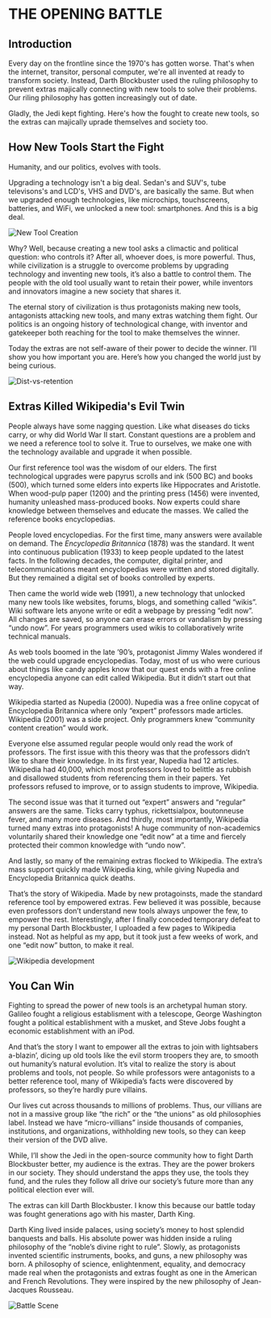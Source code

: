 
# THE OPENING BATTLE

## Introduction

Every day on the frontline since the 1970's has gotten worse. That's when the internet, transitor, personal computer, we're all invented at ready to transform society. Instead, Darth Blockbuster used the ruling philosophy to prevent extras majically connecting with new tools to solve their problems. Our riling philosophy has gotten increasingly out of date.

Gladly, the Jedi kept fighting. Here's how the fought to create new tools, so the extras can majically uprade themselves and society too.

## How New Tools Start the Fight

Humanity, and our politics, evolves with tools.

Upgrading a technology isn't a big deal. Sedan's and SUV's, tube televisons's and LCD's, VHS and DVD's, are basically the same. But when we upgraded enough technologies, like microchips, touchscreens, batteries, and WiFi, we unlocked a new tool: smartphones. And this is a big deal.

![New Tool Creation](/img\prologue\techvolution-new-tool-creation-pc.png)

Why? Well, because creating a new tool asks a climactic and political  question: who controls it? After all, whoever does, is more powerful. Thus, while civilization is a struggle to overcome problems by upgrading technology and inventing new tools, it’s also a battle to control them. The people with the old tool usually want to retain their power, while inventors and innovators imagine a new society that shares it.

The eternal story of civilization is thus protagonists making new tools, antagonists attacking new tools, and many extras watching them fight. Our politics is an ongoing history of technological change, with inventor and gatekeeper both reaching for the tool to make themselves the winner.

Today the extras are not self-aware of their power to decide the winner. I’ll show you how important you are. Here’s how you changed the world just by being curious.

![Dist-vs-retention](/img\prologue\techvolution-distribution-vs-rentention-2.png)

## Extras Killed Wikipedia's Evil Twin

People always have some nagging question. Like what diseases do ticks carry, or why did World War II start. Constant questions are a problem and we need a reference tool to solve it. True to ourselves, we make one with the technology available and upgrade it when possible.

Our first reference tool was the wisdom of our elders. The first technological upgrades were papyrus scrolls and ink (500 BC) and books (500), which turned some elders into experts like Hippocrates and Aristotle. When wood-pulp paper (1200) and the printing press (1456) were invented, humanity unleashed mass-produced books. Now experts could share knowledge between themselves and educate the masses. We called the reference books encyclopedias.

People loved encyclopedias. For the first time, many answers were available on demand. The _Encyclopedia Britannica_ (1878) was the standard. It went into continuous publication (1933) to keep people updated to the latest facts. In the following decades, the computer, digital printer, and telecommunications meant encyclopedias were written and stored digitally. But they remained a digital set of books controlled by experts.

Then came the world wide web (1991), a new technology that unlocked many new tools like websites, forums, blogs, and something called “wikis”. Wiki software lets anyone write or edit a webpage by pressing “edit now”. All changes are saved, so anyone can erase errors or vandalism by pressing “undo now”. For years programmers used wikis to collaboratively write technical manuals.

As web tools boomed in the late ’90’s, protagonist Jimmy Wales wondered if the web could upgrade encyclopedias. Today, most of us who were curious about things like candy apples know that our quest ends with a free online encyclopedia anyone can edit called Wikipedia. But it didn’t start out that way.

Wikipedia started as Nupedia (2000). Nupedia was a free online copycat of Encyclopedia Britannica where only “expert” professors made articles. Wikipedia (2001) was a side project. Only programmers knew “community content creation” would work.

Everyone else assumed regular people would only read the work of professors. The first issue with this theory was that the professors didn’t like to share their knowledge. In its first year, Nupedia had 12 articles. Wikipedia had 40,000, which most professors loved to belittle as rubbish and disallowed students from referencing them in their papers. Yet professors refused to improve, or to assign students to improve, Wikipedia.

The second issue was that it turned out “expert” answers and “regular” answers are the same. Ticks carry typhus, rickettsialpox, boutonneuse fever, and many more diseases. And thirdly, most importantly, Wikipedia turned many extras into protagonists! A huge community of non-academics voluntarily shared their knowledge one “edit now” at a time and fiercely protected their common knowledge with “undo now”.

And lastly, so many of the remaining extras flocked to Wikipedia. The extra’s mass support quickly made Wikipedia king, while giving Nupedia and Encyclopedia Britannica quick deaths.

That’s the story of Wikipedia. Made by new protagoinsts, made the standard reference tool by empowered extras. Few believed it was possible, because even professors don’t understand new tools always unpower the few, to empower the rest. Interestingly, after I finally conceded temporary defeat to my personal Darth Blockbuster, I uploaded a few pages to Wikipedia instead. Not as helpful as my app, but it took just a few weeks of work, and one “edit now” button, to make it real.

![Wikipedia development](/img\prologue\techvolution-enclyclopedia-book-wiki.png)

## You Can Win

Fighting to spread the power of new tools is an archetypal human story. Galileo fought a religious establisment with a telescope, George Washington fought a political establishment with a musket, and Steve Jobs fought a economic establishment with an iPod.

And that’s the story I want to empower all the extras to join with lightsabers a-blazin’, dicing up old tools like the evil storm troopers they are, to smooth out humanity’s natural evolution. It’s vital to realize the story is about problems and tools, not people. So while professors were antagonists to a better reference tool, many of Wikipedia’s facts were discovered by professors, so they’re hardly pure villains.

Our lives cut across thousands to millions of problems. Thus, our villians are not in a massive group like “the rich” or the “the unions” as old philosophies label. Instead we have “micro-villians” inside thousands of companies, institutions, and organizations, withholding new tools, so they can keep their version of the DVD alive.

While, I’ll show the Jedi in the open-source community how to fight Darth Blockbuster better, my audience is the extras. They are the power brokers in our society. They should understand the apps they use, the tools they fund, and the rules they follow all drive our society’s future more than any political election ever will.

The extras can kill Darth Blockbuster. I know this because our battle today was fought generations ago with his master, Darth King.

Darth King lived inside palaces, using society’s money to host splendid banquests and balls. His absolute power was hidden inside a ruling philosophy of the “noble’s divine right to rule”. Slowly, as protagonists invented scientific instruments, books, and guns, a new philosophy was born. A philosophy of science, enlightenment, equality, and democracy made real when the protagonists and extras fought as one in the American and French Revolutions. They were inspired by the new philosophy of Jean-Jacques Rousseau.

![Battle Scene](/img\prologue\techvolution-battle-scene.png)
